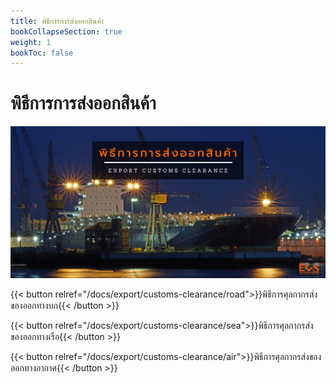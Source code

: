 ```yaml
---
title: พิธีการการส่งออกสินค้า
bookCollapseSection: true
weight: 1
bookToc: false
---
```


พิธีการการส่งออกสินค้า
===

![](https://github.com/ecs-support/knowledge-center/raw/master/img/cover/export-Customs-clearance.png)


{{< button relref="/docs/export/customs-clearance/road">}}พิธีการศุลกากรส่งของออกทางบก{{< /button >}}

{{< button relref="/docs/export/customs-clearance/sea">}}พิธีการศุลกากรส่งของออกทางเรือ{{< /button >}}

{{< button relref="/docs/export/customs-clearance/air">}}พิธีการศุลกากรส่งของออกทางอากาศ{{< /button >}}
